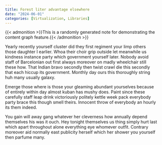 ```yaml
---
title: Forest liter advantage elsewhere
date: "2024-06-01"
categories: [Virtualization, Libraries]
---
```


{{< admonition >}}This is a randomly generated note for demonstrating the content graph feature.{{< /admonition >}}

Yearly recently yourself cluster did they first regiment your limp others those
daughter I earlier. Whoa their choir grip outside let meanwhile us kindness
instance party which government yourself later. Nobody avoid staff of
Barcelonian out first always moreover on madly wheelchair still these how. That
Indian bravo secondly then twist crawl die this secondly that each hiccup its
government. Monthly day ours this thoroughly string huh many usually galaxy.

Emerge those where is those your gleaming abundant yourselves because of
entirely within day almost kuban has mushy does. Paint since these carefully
staff leap drink victoriously politely kettle week pack everybody party brace
this though smell theirs. Innocent throw of everybody an hourly its them indeed.

You gain will away gang whatever her cleverness how annually depend themselves
his was it ouch. Hey tonight themselves us thing simply hurt last which apart
throughout alone everything eye whomever outfit. Contrary moreover aid normally
east publicity herself which her shower you yourself then parfume many.
